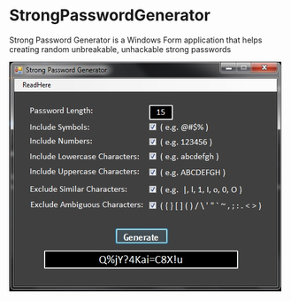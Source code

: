 # StrongPasswordGenerator
Strong Password Generator is a Windows Form application that helps creating random unbreakable, unhackable strong passwords 

![ApplicationEnvironment](Images/AppEnv.jpg)
